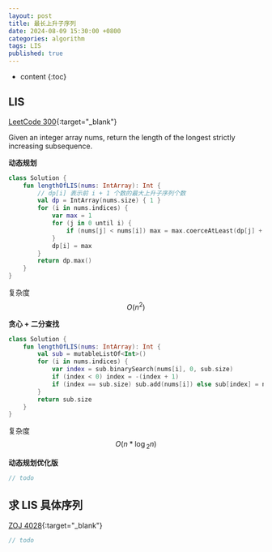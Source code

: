 ```yaml
---
layout: post
title: 最长上升子序列
date: 2024-08-09 15:30:00 +0800
categories: algorithm
tags: LIS
published: true
---
```


* content
{:toc}

## LIS

[LeetCode 300](https://leetcode.com/problems/longest-increasing-subsequence/description/){:target="_blank"}

Given an integer array nums, return the length of the longest strictly increasing subsequence.

**动态规划**

```kotlin
class Solution {
    fun lengthOfLIS(nums: IntArray): Int {
        // dp[i] 表示前 i + 1 个数的最大上升子序列个数
        val dp = IntArray(nums.size) { 1 }
        for (i in nums.indices) {
            var max = 1
            for (j in 0 until i) {
                if (nums[j] < nums[i]) max = max.coerceAtLeast(dp[j] + 1)
            }
            dp[i] = max
        }
        return dp.max()
    }
}
```

复杂度 $$O(n^2)$$

**贪心 + 二分查找**

```kotlin
class Solution {
    fun lengthOfLIS(nums: IntArray): Int {
        val sub = mutableListOf<Int>()
        for (i in nums.indices) {
            var index = sub.binarySearch(nums[i], 0, sub.size)
            if (index < 0) index = -(index + 1)
            if (index == sub.size) sub.add(nums[i]) else sub[index] = nums[i]
        }
        return sub.size
    }
}
```

复杂度 $$O(n*\log{_2}{n})$$

**动态规划优化版**

```kotlin
// todo
```

## 求 LIS 具体序列

[ZOJ 4028](https://pintia.cn/problem-sets/91827364500/exam/problems/type/7?problemSetProblemId=91827370262&page=30){:target="_blank"}

```kotlin
// todo
```

<!-- https://blog.csdn.net/lxt_Lucia/article/details/81206439 -->
<!-- https://leetcode.com/problems/longest-increasing-subsequence/solutions/1326308/c-python-dp-binary-search-bit-segment-tree-solutions-picture-explain-o-nlogn/ -->
<!-- https://blog.csdn.net/lxt_Lucia/article/details/89228550 -->